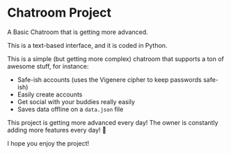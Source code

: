 # Chatroom Project
A Basic Chatroom that is getting more advanced.

This is a text-based interface, and it is coded in Python.

This is a simple (but getting more complex) chatroom that supports a ton of awesome stuff, for instance:

+ Safe-ish accounts (uses the Vigenere cipher to keep passwords safe-ish)
+ Easily create accounts
+ Get social with your buddies really easily
+ Saves data offline on a `data.json` file

This project is getting more advanced every day! The owner is constantly adding more features every day! :tada:

I hope you enjoy the project!
